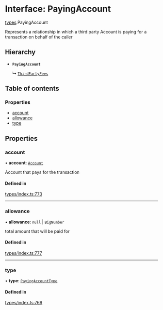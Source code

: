 # Interface: PayingAccount

[types](../wiki/types).PayingAccount

Represents a relationship in which a third party Account
  is paying for a transaction on behalf of the caller

## Hierarchy

- **`PayingAccount`**

  ↳ [`ThirdPartyFees`](../wiki/types.ThirdPartyFees)

## Table of contents

### Properties

- [account](../wiki/types.PayingAccount#account)
- [allowance](../wiki/types.PayingAccount#allowance)
- [type](../wiki/types.PayingAccount#type)

## Properties

### account

• **account**: [`Account`](../wiki/api.entities.Account.Account)

Account that pays for the transaction

#### Defined in

[types/index.ts:773](https://github.com/PolymeshAssociation/polymesh-sdk/blob/3d14e829/src/types/index.ts#L773)

___

### allowance

• **allowance**: ``null`` \| `BigNumber`

total amount that will be paid for

#### Defined in

[types/index.ts:777](https://github.com/PolymeshAssociation/polymesh-sdk/blob/3d14e829/src/types/index.ts#L777)

___

### type

• **type**: [`PayingAccountType`](../wiki/types.PayingAccountType)

#### Defined in

[types/index.ts:769](https://github.com/PolymeshAssociation/polymesh-sdk/blob/3d14e829/src/types/index.ts#L769)
